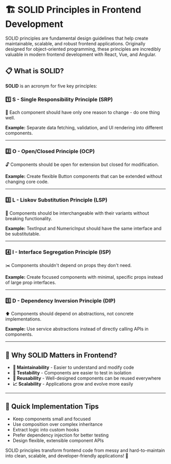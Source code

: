 # **🏗️ SOLID Principles in Frontend Development**

SOLID principles are fundamental design guidelines that help create
maintainable, scalable, and robust frontend applications. Originally designed
for object-oriented programming, these principles are incredibly valuable in
modern frontend development with React, Vue, and Angular.

## 📋 What is SOLID?

**SOLID** is an acronym for five key principles:

### 1️⃣ **S** - Single Responsibility Principle (SRP)

🎯 Each component should have only one reason to change - do one thing well.

**Example:** Separate data fetching, validation, and UI rendering into different
components.

---

### 2️⃣ **O** - Open/Closed Principle (OCP)

🔓 Components should be open for extension but closed for modification.

**Example:** Create flexible Button components that can be extended without
changing core code.

---

### 3️⃣ **L** - Liskov Substitution Principle (LSP)

🔄 Components should be interchangeable with their variants without breaking
functionality.

**Example:** TextInput and NumericInput should have the same interface and be
substitutable.

---

### 4️⃣ **I** - Interface Segregation Principle (ISP)

✂️ Components shouldn't depend on props they don't need.

**Example:** Create focused components with minimal, specific props instead of
large prop interfaces.

---

### 5️⃣ **D** - Dependency Inversion Principle (DIP)

⬆️ Components should depend on abstractions, not concrete implementations.

**Example:** Use service abstractions instead of directly calling APIs in
components.

---

## 🎯 Why SOLID Matters in Frontend?

- **🔧 Maintainability** - Easier to understand and modify code
- **🧪 Testability** - Components are easier to test in isolation
- **🔄 Reusability** - Well-designed components can be reused everywhere
- **📈 Scalability** - Applications grow and evolve more easily

---

## 🚀 Quick Implementation Tips

- Keep components small and focused
- Use composition over complex inheritance
- Extract logic into custom hooks
- Prefer dependency injection for better testing
- Design flexible, extensible component APIs

SOLID principles transform frontend code from messy and hard-to-maintain into
clean, scalable, and developer-friendly applications! 🎉
